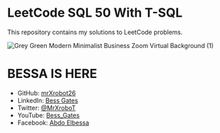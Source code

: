# LeetCode SQL 50 With T-SQL

This repository contains my solutions to LeetCode problems.

![Grey Green Modern Minimalist Business Zoom Virtual Background (1)](https://github.com/user-attachments/assets/da95438f-9637-4d90-afc5-d0ecc808fb8a)



# BESSA IS HERE
- GitHub: [mrXrobot26](https://github.com/mrXrobot26)
- LinkedIn: [Bess Gates](https://www.linkedin.com/in/bess-gates/)
- Twitter: [@MrXroboT](https://x.com/MrXroboT)
- YouTube: [Bess_Gates](https://www.youtube.com/@Bess_Gates)
- Facebook: [Abdo Elbessa](https://www.facebook.com/abdo.elbessa10/)
